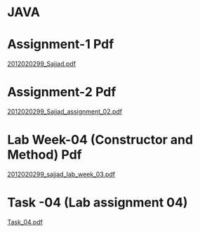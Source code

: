 # JAVA
# Assignment-1 Pdf 
[2012020299_Sajjad.pdf](https://github.com/sajjad-njr/JAVA/files/6904234/2012020299_Sajjad.pdf)
# Assignment-2 Pdf 
[2012020299_Sajjad_assignment_02.pdf](https://github.com/sajjad-njr/JAVA/files/7279715/2012020299_Sajjad_assignment_02.pdf)
# Lab Week-04 (Constructor and Method) Pdf
[2012020299_sajjad_lab_week_03.pdf](https://github.com/sajjad-njr/JAVA/files/7280388/2012020299_sajjad_lab_week_03.pdf)
# Task -04  (Lab assignment 04) 
[Task_04.pdf](https://github.com/sajjad-njr/JAVA/files/7280637/Task_04.pdf)
